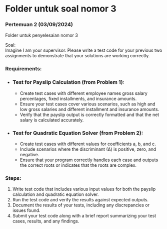 # Folder untuk soal nomor 3
### Pertemuan 2 (03/09/2024)

Folder untuk penyelesaian nomor 3 <br>

Soal: <br>
Imagine I am your supervisor. Please write a test code for your previous two assignments to demonstrate that your solutions are working correctly.
### Requirements:
- ### Test for Payslip Calculation (from Problem 1):
    - Create test cases with different employee names gross salary percentages, fixed installments, and insurance amounts.
    - Ensure your test cases cover various scenarios, such as high and low gross salaries and different installment and insurance amounts.
    - Verify that the payslip output is correctly formatted and that the net salary is calculated accurately.
- ### Test for Quadratic Equation Solver (from Problem 2):
    - Create test cases with different values for coefficients a, b, and c.
    - Include scenarios where the discriminant (∆) is positive, zero, and negative.
    - Ensure that your program correctly handles each case and outputs the correct roots or indicates that the roots are complex.

### Steps:
1. Write test code that includes various input values for both the payslip calculation and quadratic equation solver.
2. Run the test code and verify the results against expected outputs.
3. Document the results of your tests, including any discrepancies or issues found.
4. Submit your test code along with a brief report summarizing your test cases, results, and any findings.